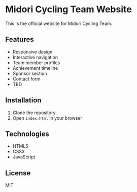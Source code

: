 # Midori Cycling Team Website

This is the official website for Midori Cycling Team.

## Features
- Responsive design
- Interactive navigation
- Team member profiles
- Achievement timeline
- Sponsor section
- Contact form
- TBD

## Installation
1. Clone the repository
2. Open `index.html` in your browser

## Technologies
- HTML5
- CSS3
- JavaScript

## License
MIT

